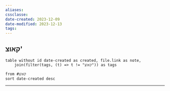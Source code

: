 ```yaml
---
aliases: 
cssclasse: 
date-created: 2023-12-09
date-modified: 2023-12-13
tags: 
---
```

## קאוצ'

```dataview
table without id date-created as created, file.link as note,
	join(filter(tags, (t) => t != "קאוצ")) as tags

from #קאוצ
sort date-created desc
```

<hr  style="clear:both"/>
